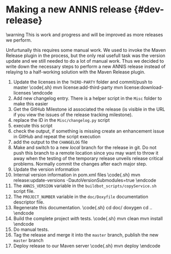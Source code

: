 Making a new ANNIS release  {#dev-release}
==========================

\warning
This is work and progress and will be improved as more releases we perform.

Unfurtunally this requires some manual work. We used to invoke the Maven Release plugin in the process, 
but the only real usefull task was the version update and we still needed to do a lot of manual work.
Thus we decided to write down the necessary steps to perform a new ANNIS release instead of
relaying to a half-working solution with the Maven Release plugin.

1. Update the licenses in the `THIRD-PARTY` folder and commit/push to master
\code{.sh}
mvn license:add-third-party
mvn license:download-licenses
\endcode
2. Add new changelog entry. There is a helper script in the `Misc` folder to make this easier
  1. Get the GitHub Milestone id associated the release (is visible in the URL if you view the issues of the release tracking milestone).
  2. replace the ID in the `Misc/changelog.py` script
  3. execute this script
  4. check the output, if something is missing create an enhancement issue in GitHub and repeat the script execution
  5. add the output to the `CHANGELOG` file
3. Make and switch to a new *local* branch for the release in git. Do not push this branch to a remote location since you may want to throw 
   it away when the testing of the temporary release unveils release critical problems.
   Normally commit the changes after each major step.
4. Update the version information
  1. Internal version information in pom.xml files
\code{.sh}
mvn release:update-versions -DautoVersionSubmodules=true
\endcode
  2. The `ANNIS_VERSION` variable in the `buildbot_scripts/copyService.sh` script file.
  3. The `PROJECT_NUMBER` variable in the `doc/Doxyfile` documentation descriptor file.
5. Regenerate this documentation.
\code{.sh}
cd doc/
doxygen
cd ..
\endcode
6. Build the complete project *with* tests.
\code{.sh}
mvn clean
mvn install
\endcode
7. Do manual tests.
8. Tag the release and merge it into the `master` branch, publish the new `master` branch
9. Deploy release to our Maven server
\code{.sh}
mvn deploy
\endcode
